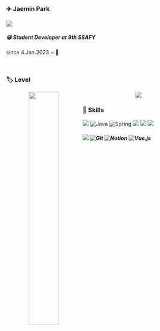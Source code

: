 ### :airplane: Jaemin Park

<img src="https://img.shields.io/badge/Jaemin9708@gmail.com-EA4335?style=flat-square&logo=Gmail&logoColor=white"/>

<br>

##### :grinning: Student Developer  at 9th SSAFY<br>

since 4.Jan.2023 ~ :ocean:

<br>

### :label: Level

<div align="center"><img src="https://github-readme-stats.vercel.app/api?username=Jaemin-Park9708&show_icons=true&count_private=true&hide_border=true" align="center" /><img align='left' width='40%' src="http://mazassumnida.wtf/api/v2/generate_badge?boj=catbirdseat"></div> 

### :rocket: Skills 

<img src="https://img.shields.io/badge/GitHub-181717?style=for-the-badge&logo=GitHub&logoColor=white"/> ![Java](https://img.shields.io/badge/Java-007396.svg?style=for-the-badge&logo=Java&logoColor=white) ![Spring](https://img.shields.io/badge/Spring-6DB33F.svg?style=for-the-badge&logo=Spring&logoColor=white) <img src="https://img.shields.io/badge/HTML5-E34F26?style=for-the-badge&logo=HTML5&logoColor=white"/> <img src="https://img.shields.io/badge/CSS3-1572B6?style=for-the-badge&logo=CSS3&logoColor=white"/> <img src="https://img.shields.io/badge/Bootstrap-7952B3?style=for-the-badge&logo=Bootstrap&logoColor=fafafa"/>
##### <img src="https://img.shields.io/badge/JavaScript-F7DF1E?style=for-the-badge&logo=JavaScript&logoColor=1c1c1c"/> ![Git](https://img.shields.io/badge/git-%23F05033.svg?style=for-the-badge&logo=git&logoColor=white) ![Notion](https://img.shields.io/badge/Notion-%23000000.svg?style=for-the-badge&logo=notion&logoColor=white) ![Vue.js](https://img.shields.io/badge/Vue.js-35495E?style=for-the-badge&logo=vuedotjs&logoColor=4FC08D)



